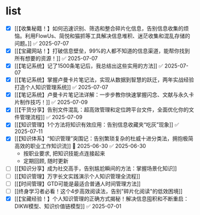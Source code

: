 # list
- [x] [[【收集秘籍！】如何迅速识别、筛选和整合碎片化信息，告别信息收集的烦恼。利用FlowUs、简悦和猫抓等工具解决信息堆积、迷茫收集和混乱存储的问题。]] ✅ 2025-07-07
- [x] [[【宝藏网站！】打破信息壁垒，99%的人都不知道的信息渠道，能帮你找到所有想要的资源！]] ✅ 2025-07-07
- [x] [[【笔记系统】记了1500条笔记后，我总结出这些实用的方法]] ✅ 2025-07-07
- [x] [[【笔记系统】掌握卢曼卡片笔记法，实现从数据到智慧的跃迁，两年实战经验打造个人知识管理系统]] ✅ 2025-07-07
- [x] [[【笔记系统】卢曼卡片笔记法详解：一步步教你快速掌握闪念、文献与永久卡片制作技巧！]] ✅ 2025-07-09
- [x] [[【干货分享】告别文件混乱：超高效管理和定位跨平台文件，全面优化你的文件管理流程]] ✅ 2025-07-09
- [x] [[【知识管理】1个方法将知识有效应用：告别信息收藏夹“吃灰”现象]] ✅ 2025-07-11
- [x] [[【知识体系】“知识管理”突围记：告别繁琐复杂的杜威十进分类法，拥抱极简高效的职业工作知识流]] 📅 2025-06-30 ✅ 2025-06-30
	- 按职业要求, 把知识技能点连接起来
	- 定期回顾, 随时更新
- [ ] [[【知识分享】成为社交高手，告别尴尬瞬间的方法：掌握场景化知识]]
- [ ] [[【知识管理】万字长文实践演示个人知识管理全流程]]
- [ ] [[【时间管理】GTD可能是最适合普通人时间管理方法]]
- [ ] [[终身学习者必看！这个4步高效阅读法，告别"碎片化阅读"的低效困境]]
- [x] [[【宝藏经验！】个人知识管理的正确方式揭秘！解决信息囤积和不断重启：DIKW模型、知识价值链模型]] ✅ 2025-07-01